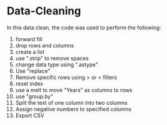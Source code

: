 # Data-Cleaning

In this data clean, the code was used to perform the following:

1. forward fill
2. drop rows and columns
3. create a list
4. use ".strip" to remove spaces
5. change data type using ".astype"
6. Use "replace"
7. Remove specific rows using > or < filters
8. reset index
9. use a melt to move "Years" as columns to rows
10. use "group.by"
11. Split the text of one column into two columns
12. Assign negative numbers to specified columns
13. Export CSV
